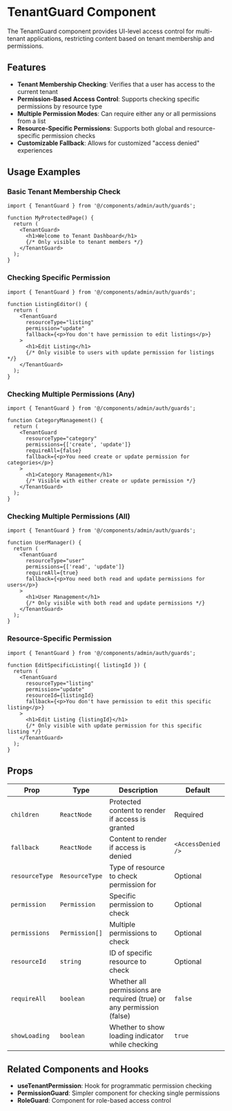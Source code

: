 # TenantGuard Component

The TenantGuard component provides UI-level access control for multi-tenant applications, restricting content based on tenant membership and permissions.

## Features

- **Tenant Membership Checking**: Verifies that a user has access to the current tenant
- **Permission-Based Access Control**: Supports checking specific permissions by resource type
- **Multiple Permission Modes**: Can require either any or all permissions from a list
- **Resource-Specific Permissions**: Supports both global and resource-specific permission checks
- **Customizable Fallback**: Allows for customized "access denied" experiences

## Usage Examples

### Basic Tenant Membership Check

```tsx
import { TenantGuard } from '@/components/admin/auth/guards';

function MyProtectedPage() {
  return (
    <TenantGuard>
      <h1>Welcome to Tenant Dashboard</h1>
      {/* Only visible to tenant members */}
    </TenantGuard>
  );
}
```

### Checking Specific Permission

```tsx
import { TenantGuard } from '@/components/admin/auth/guards';

function ListingEditor() {
  return (
    <TenantGuard 
      resourceType="listing"
      permission="update"
      fallback={<p>You don't have permission to edit listings</p>}
    >
      <h1>Edit Listing</h1>
      {/* Only visible to users with update permission for listings */}
    </TenantGuard>
  );
}
```

### Checking Multiple Permissions (Any)

```tsx
import { TenantGuard } from '@/components/admin/auth/guards';

function CategoryManagement() {
  return (
    <TenantGuard 
      resourceType="category"
      permissions={['create', 'update']}
      requireAll={false}
      fallback={<p>You need create or update permission for categories</p>}
    >
      <h1>Category Management</h1>
      {/* Visible with either create or update permission */}
    </TenantGuard>
  );
}
```

### Checking Multiple Permissions (All)

```tsx
import { TenantGuard } from '@/components/admin/auth/guards';

function UserManager() {
  return (
    <TenantGuard 
      resourceType="user"
      permissions={['read', 'update']}
      requireAll={true}
      fallback={<p>You need both read and update permissions for users</p>}
    >
      <h1>User Management</h1>
      {/* Only visible with both read and update permissions */}
    </TenantGuard>
  );
}
```

### Resource-Specific Permission

```tsx
import { TenantGuard } from '@/components/admin/auth/guards';

function EditSpecificListing({ listingId }) {
  return (
    <TenantGuard 
      resourceType="listing"
      permission="update"
      resourceId={listingId}
      fallback={<p>You don't have permission to edit this specific listing</p>}
    >
      <h1>Edit Listing {listingId}</h1>
      {/* Only visible with update permission for this specific listing */}
    </TenantGuard>
  );
}
```

## Props

| Prop | Type | Description | Default |
|------|------|-------------|---------|
| `children` | `ReactNode` | Protected content to render if access is granted | Required |
| `fallback` | `ReactNode` | Content to render if access is denied | `<AccessDenied />` |
| `resourceType` | `ResourceType` | Type of resource to check permission for | Optional |
| `permission` | `Permission` | Specific permission to check | Optional |
| `permissions` | `Permission[]` | Multiple permissions to check | Optional |
| `resourceId` | `string` | ID of specific resource to check | Optional |
| `requireAll` | `boolean` | Whether all permissions are required (true) or any permission (false) | `false` |
| `showLoading` | `boolean` | Whether to show loading indicator while checking | `true` |

## Related Components and Hooks

- **useTenantPermission**: Hook for programmatic permission checking
- **PermissionGuard**: Simpler component for checking single permissions
- **RoleGuard**: Component for role-based access control